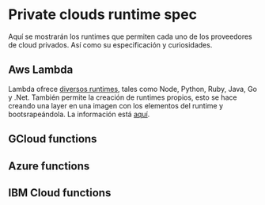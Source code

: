 # Private clouds runtime spec

Aquí se mostrarán los runtimes que permiten cada uno de los proveedores de cloud privados. Así como su especificación y curiosidades.

## Aws Lambda

Lambda ofrece [diversos runtimes](https://docs.aws.amazon.com/lambda/latest/dg/lambda-runtimes.html), tales como Node, Python, Ruby, Java, Go y .Net. También permite la creación de runtimes propios, esto se hace creando una layer en una imagen con los elementos del runtime y bootsrapeándola. La información está [aquí](https://docs.aws.amazon.com/lambda/latest/dg/runtimes-walkthrough.html).

## GCloud functions

## Azure functions

## IBM Cloud functions